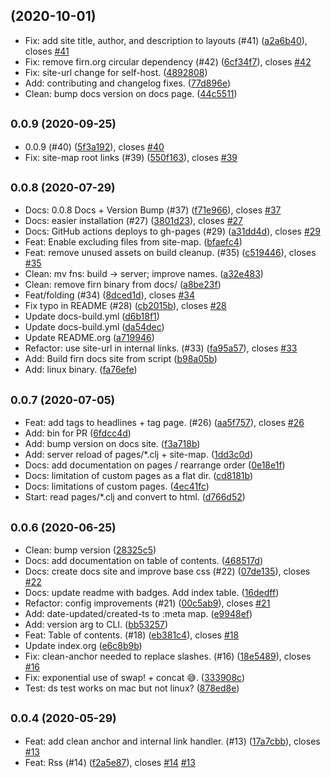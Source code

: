 ##  (2020-10-01)

* Fix: add site title, author, and description to layouts (#41) ([a2a6b40](https://github.com/theiceshelf/firn/commit/a2a6b40)), closes [#41](https://github.com/theiceshelf/firn/issues/41)
* Fix: remove firn.org circular dependency (#42) ([6cf34f7](https://github.com/theiceshelf/firn/commit/6cf34f7)), closes [#42](https://github.com/theiceshelf/firn/issues/42)
* Fix: site-url change for self-host. ([4892808](https://github.com/theiceshelf/firn/commit/4892808))
* Add: contributing and changelog fixes. ([77d896e](https://github.com/theiceshelf/firn/commit/77d896e))
* Clean: bump docs version on docs page. ([44c5511](https://github.com/theiceshelf/firn/commit/44c5511))



## <small>0.0.9 (2020-09-25)</small>

* 0.0.9 (#40) ([5f3a192](https://github.com/theiceshelf/firn/commit/5f3a192)), closes [#40](https://github.com/theiceshelf/firn/issues/40)
* Fix: site-map root links (#39) ([550f163](https://github.com/theiceshelf/firn/commit/550f163)), closes [#39](https://github.com/theiceshelf/firn/issues/39)



## <small>0.0.8 (2020-07-29)</small>

* Docs: 0.0.8 Docs + Version Bump (#37) ([f71e966](https://github.com/theiceshelf/firn/commit/f71e966)), closes [#37](https://github.com/theiceshelf/firn/issues/37)
* Docs: easier installation (#27) ([3801d23](https://github.com/theiceshelf/firn/commit/3801d23)), closes [#27](https://github.com/theiceshelf/firn/issues/27)
* Docs: GitHub actions deploys to gh-pages (#29) ([a31dd4d](https://github.com/theiceshelf/firn/commit/a31dd4d)), closes [#29](https://github.com/theiceshelf/firn/issues/29)
* Feat: Enable excluding files from site-map. ([bfaefc4](https://github.com/theiceshelf/firn/commit/bfaefc4))
* Feat: remove unused assets on build cleanup. (#35) ([c519446](https://github.com/theiceshelf/firn/commit/c519446)), closes [#35](https://github.com/theiceshelf/firn/issues/35)
* Clean: mv fns: build -> server; improve names. ([a32e483](https://github.com/theiceshelf/firn/commit/a32e483))
* Clean: remove firn binary from docs/ ([a8be23f](https://github.com/theiceshelf/firn/commit/a8be23f))
* Feat/folding (#34) ([8dced1d](https://github.com/theiceshelf/firn/commit/8dced1d)), closes [#34](https://github.com/theiceshelf/firn/issues/34)
* Fix typo in README (#28) ([cb2015b](https://github.com/theiceshelf/firn/commit/cb2015b)), closes [#28](https://github.com/theiceshelf/firn/issues/28)
* Update docs-build.yml ([d6b18f1](https://github.com/theiceshelf/firn/commit/d6b18f1))
* Update docs-build.yml ([da54dec](https://github.com/theiceshelf/firn/commit/da54dec))
* Update README.org ([a719946](https://github.com/theiceshelf/firn/commit/a719946))
* Refactor: use site-url in internal links. (#33) ([fa95a57](https://github.com/theiceshelf/firn/commit/fa95a57)), closes [#33](https://github.com/theiceshelf/firn/issues/33)
* Add: Build firn docs site from script ([b98a05b](https://github.com/theiceshelf/firn/commit/b98a05b))
* Add: linux binary. ([fa76efe](https://github.com/theiceshelf/firn/commit/fa76efe))



## <small>0.0.7 (2020-07-05)</small>

* Feat: add tags to headlines + tag page. (#26) ([aa5f757](https://github.com/theiceshelf/firn/commit/aa5f757)), closes [#26](https://github.com/theiceshelf/firn/issues/26)
* Add: bin for PR ([6fdcc4d](https://github.com/theiceshelf/firn/commit/6fdcc4d))
* Add: bump version on docs site. ([f3a718b](https://github.com/theiceshelf/firn/commit/f3a718b))
* Add: server reload of pages/*.clj + site-map. ([1dd3c0d](https://github.com/theiceshelf/firn/commit/1dd3c0d))
* Docs: add documentation on pages / rearrange order ([0e18e1f](https://github.com/theiceshelf/firn/commit/0e18e1f))
* Docs: limitation of custom pages as a flat dir. ([cd8181b](https://github.com/theiceshelf/firn/commit/cd8181b))
* Docs: limitations of custom pages. ([4ec41fc](https://github.com/theiceshelf/firn/commit/4ec41fc))
* Start: read pages/*.clj and convert to html. ([d766d52](https://github.com/theiceshelf/firn/commit/d766d52))



## <small>0.0.6 (2020-06-25)</small>

* Clean: bump version ([28325c5](https://github.com/theiceshelf/firn/commit/28325c5))
* Docs: add documentation on table of contents. ([468517d](https://github.com/theiceshelf/firn/commit/468517d))
* Docs: create docs site and improve base css (#22) ([07de135](https://github.com/theiceshelf/firn/commit/07de135)), closes [#22](https://github.com/theiceshelf/firn/issues/22)
* Docs: update readme with badges. Add index table. ([16dedff](https://github.com/theiceshelf/firn/commit/16dedff))
* Refactor: config improvements (#21) ([00c5ab9](https://github.com/theiceshelf/firn/commit/00c5ab9)), closes [#21](https://github.com/theiceshelf/firn/issues/21)
* Add: date-updated/created-ts to :meta map. ([e9948ef](https://github.com/theiceshelf/firn/commit/e9948ef))
* Add: version arg to CLI. ([bb53257](https://github.com/theiceshelf/firn/commit/bb53257))
* Feat: Table of contents. (#18) ([eb381c4](https://github.com/theiceshelf/firn/commit/eb381c4)), closes [#18](https://github.com/theiceshelf/firn/issues/18)
* Update index.org ([e6c8b9b](https://github.com/theiceshelf/firn/commit/e6c8b9b))
* Fix: clean-anchor needed to replace slashes. (#16) ([18e5489](https://github.com/theiceshelf/firn/commit/18e5489)), closes [#16](https://github.com/theiceshelf/firn/issues/16)
* Fix: exponential use of swap! + concat 😅. ([333908c](https://github.com/theiceshelf/firn/commit/333908c))
* Test: ds test works on mac but not linux? ([878ed8e](https://github.com/theiceshelf/firn/commit/878ed8e))



## <small>0.0.4 (2020-05-29)</small>

* Feat: add clean anchor and internal link handler. (#13) ([17a7cbb](https://github.com/theiceshelf/firn/commit/17a7cbb)), closes [#13](https://github.com/theiceshelf/firn/issues/13)
* Feat: Rss  (#14) ([f2a5e87](https://github.com/theiceshelf/firn/commit/f2a5e87)), closes [#14](https://github.com/theiceshelf/firn/issues/14) [#13](https://github.com/theiceshelf/firn/issues/13)
